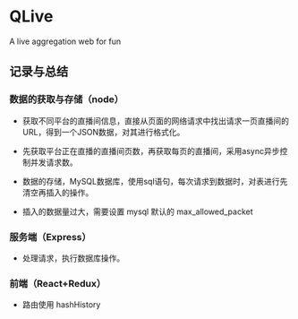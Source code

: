 # QLive
A live aggregation web for fun

## 记录与总结

### 数据的获取与存储（node）

* 获取不同平台的直播间信息，直接从页面的网络请求中找出请求一页直播间的URL，得到一个JSON数据，对其进行格式化。

* 先获取平台正在直播的直播间页数，再获取每页的直播间，采用async异步控制并发请求数。

* 数据的存储，MySQL数据库，使用sql语句，每次请求到数据时，对表进行先清空再插入的操作。

* 插入的数据量过大，需要设置 mysql 默认的 max_allowed_packet

### 服务端（Express）

* 处理请求，执行数据库操作。

### 前端（React+Redux）

* 路由使用 hashHistory
